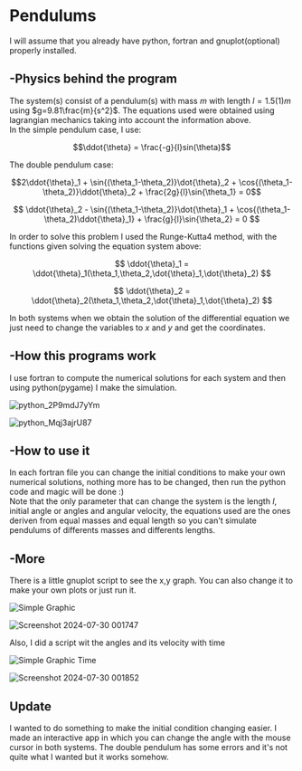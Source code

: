 # Pendulums

I will assume that you already have python, fortran and gnuplot(optional) properly installed.

## -Physics behind the program

The system(s) consist of a pendulum(s) with mass $m$ with length $l=1.5(1)m$ using $g=9.81\frac{m}{s^2}$.
The equations used were obtained using lagrangian mechanics taking into account the information above.  
In the simple pendulum case, I use:

$$\ddot{\theta} = \frac{-g}{l}sin(\theta)$$

The double pendulum case:

$$2\ddot{\theta}_1 + \sin{(\theta_1-\theta_2)}\dot{\theta}_2 + \cos{(\theta_1-\theta_2)}\ddot{\theta}_2 + \frac{2g}{l}\sin{\theta_1} = 0$$

$$ \ddot{\theta}_2 - \sin{(\theta_1-\theta_2)}\dot{\theta}_1 + \cos{(\theta_1-\theta_2)\ddot{\theta}_1} + \frac{g}{l}\sin{\theta_2} = 0 $$  

In order to solve this problem I used the Runge-Kutta4 method, with the functions given solving the equation system above:  

$$ \ddot{\theta}_1 = \ddot{\theta}_1(\theta_1,\theta_2,\dot{\theta}_1,\dot{\theta}_2) $$  

$$ \ddot{\theta}_2 = \ddot{\theta}_2(\theta_1,\theta_2,\dot{\theta}_1,\dot{\theta}_2) $$  

In both systems when we obtain the solution of the differential equation we just need to change the variables to $x$ and $y$ and get the coordinates.

## -How this programs work

I use fortran to compute the numerical solutions for each system and then using python(pygame) I make the simulation.

![python_2P9mdJ7yYm](https://github.com/user-attachments/assets/4bc179a5-cab7-47a7-8f1a-660494fce2aa)

![python_Mqj3ajrU87](https://github.com/user-attachments/assets/5ec89c34-38d1-4ec1-9ceb-378ef6cbd26e)


## -How to use it

In each fortran file you can change the initial conditions to make your own numerical solutions, nothing more has to be changed, then run the python code and magic will be done :)  
Note that the only parameter that can change the system is the length $l$, initial angle or angles and angular velocity, the equations used are the ones deriven from equal masses and equal length so you can't simulate pendulums of differents masses and differents lengths.
## -More

There is a little gnuplot script to see the x,y graph. You can also change it to make your own plots or just run it.

  ![Simple Graphic](https://github.com/Alverd02/Double-Pendulum/assets/118913394/8049efec-9812-48c4-9789-3fd072a21d1b)

  ![Screenshot 2024-07-30 001747](https://github.com/user-attachments/assets/efa5ed16-bc4c-423e-8d37-4b812b266115)

Also, I did a script wit the angles and its velocity with time


![Simple Graphic Time](https://github.com/Alverd02/Double-Pendulum/assets/118913394/6896d05d-50d5-4308-9812-3159f7c4ac84)

![Screenshot 2024-07-30 001852](https://github.com/user-attachments/assets/3bedcf87-7831-4bf1-a4fb-b38d86202f76)

## Update

I wanted to do something to make the initial condition changing easier. I made an interactive app in which you can change the angle with the mouse cursor in both systems. The double pendulum has some errors and it's not quite what I wanted but it works somehow.

